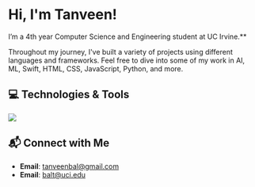 # Hi, I'm Tanveen!

I’m a 4th year Computer Science and Engineering student at UC Irvine.**

Throughout my journey, I've built a variety of projects using different languages and frameworks. Feel free to dive into some of my work in AI, ML, Swift, HTML, CSS, JavaScript, Python, and more.

## 💻 Technologies & Tools
<img src="https://skillicons.dev/icons?i=cpp,py,java,ts,js,aws,html,css,nodejs,flask,git,github,docker,postgres,vscode" />

## 📬 Connect with Me
- **Email**: [tanveenbal@gmail.com](mailto:tanveenbalh@gmail.com)
- **Email**: [balt@uci.edu](mailto:balt@uci.edu)

<!--
**TanveenBal/TanveenBal** is a ✨ _special_ ✨ repository because its `README.md` (this file) appears on your GitHub profile.

Here are some ideas to get you started:

- 🔭 I’m currently working on ...
- 🌱 I’m currently learning ...
- 👯 I’m looking to collaborate on ...
- 🤔 I’m looking for help with ...
- 💬 Ask me about ...
- 📫 How to reach me: ...
- 😄 Pronouns: ...
- ⚡ Fun fact: ...
-->
